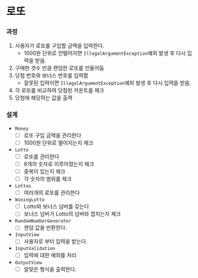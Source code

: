 # 로또

### 과정

1. 사용자가 로또를 구입할 금액을 입력한다.
    - 1000원 단위로 안떨어지면 `IllegalArgumentException`예외 발생 후 다시 입력을 받음.
2. 구매한 갯수 만큼 랜덤한 로또를 만들어둠
3. 당첨 번호와 보너스 번호를 입력함
    - 잘못된 입력이면 `IllegalArgumentException`예외 발생 후 다시 입력을 받음.
4. 각 로또를 비교하여 당첨된 카운트를 체크
5. 당첨에 해당하는 값을 출력

### 설계

- `Money`
    - [ ] 로또 구입 금액을 관리한다
    - [ ] 1000원 단위로 떨어지는지 체크

- `Lotto`
    - [ ] 로또를 관리한다
    - [ ] 6개의 숫자로 이루어졌는지 체크
    - [ ] 중복이 있는지 체크
    - [ ] 각 숫자의 범위를 체크

- `Lottos`
    - [ ] 여러개의 로또를 관리한다

- `WiningLotto`
    - [ ] Lotto와 보너스 넘버를 갖는다
    - [ ] 보너스 넘버가 Lotto의 넘버와 겹치는지 체크

- `RandomNumberGenerator`
    - [ ] 랜덤 값을 반환한다.

- `InputView`
    - [ ] 사용자로 부터 입력을 받는다.

- `InputValidation`
    - [ ] 입력에 대한 예외를 처리

- `OutputView`
    - [ ] 알맞은 형식을 출력한다.
